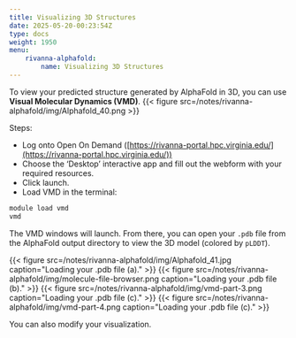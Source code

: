 ```yaml
---
title: Visualizing 3D Structures
date: 2025-05-20-00:23:54Z
type: docs 
weight: 1950
menu: 
    rivanna-alphafold:
        name: Visualizing 3D Structures 
---
```


To view your predicted structure generated by AlphaFold in 3D, you can use **Visual Molecular Dynamics (VMD)**. 
{{< figure src=/notes/rivanna-alphafold/img/Alphafold_40.png >}}

Steps: 
* Log onto Open On Demand ([https://rivanna-portal.hpc.virginia.edu/](https://rivanna-portal.hpc.virginia.edu/))
* Choose the ‘Desktop’ interactive app and fill out the webform with your required resources.
* Click launch. 
* Load VMD in the terminal:
```bash
module load vmd
vmd
```
The VMD windows will launch. From there, you can open your `.pdb` file from the AlphaFold output directory to view the 3D model (colored by `pLDDT`).

{{< figure src=/notes/rivanna-alphafold/img/Alphafold_41.jpg caption="Loading your .pdb file (a)." >}}
{{< figure src=/notes/rivanna-alphafold/img/molecule-file-browser.png caption="Loading your .pdb file (b)." >}}
{{< figure src=/notes/rivanna-alphafold/img/vmd-part-3.png caption="Loading your .pdb file (c)." >}}
{{< figure src=/notes/rivanna-alphafold/img/vmd-part-4.png caption="Loading your .pdb file (c)." >}}

You can also modify your visualization. 


